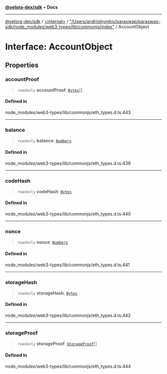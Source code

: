 [**@velora-dex/sdk**](../../../../README.md) • **Docs**

***

[@velora-dex/sdk](../../../../globals.md) / [\<internal\>](../../../README.md) / ["/Users/andriishymkiv/paraswap/paraswap-sdk/node\_modules/web3-types/lib/commonjs/index"](../README.md) / AccountObject

# Interface: AccountObject

## Properties

### accountProof

> `readonly` **accountProof**: [`Bytes`](../../../type-aliases/Bytes.md)[]

#### Defined in

node\_modules/web3-types/lib/commonjs/eth\_types.d.ts:443

***

### balance

> `readonly` **balance**: [`Numbers`](../../../type-aliases/Numbers.md)

#### Defined in

node\_modules/web3-types/lib/commonjs/eth\_types.d.ts:439

***

### codeHash

> `readonly` **codeHash**: [`Bytes`](../../../type-aliases/Bytes.md)

#### Defined in

node\_modules/web3-types/lib/commonjs/eth\_types.d.ts:440

***

### nonce

> `readonly` **nonce**: [`Numbers`](../../../type-aliases/Numbers.md)

#### Defined in

node\_modules/web3-types/lib/commonjs/eth\_types.d.ts:441

***

### storageHash

> `readonly` **storageHash**: [`Bytes`](../../../type-aliases/Bytes.md)

#### Defined in

node\_modules/web3-types/lib/commonjs/eth\_types.d.ts:442

***

### storageProof

> `readonly` **storageProof**: [`StorageProof`](StorageProof.md)[]

#### Defined in

node\_modules/web3-types/lib/commonjs/eth\_types.d.ts:444
